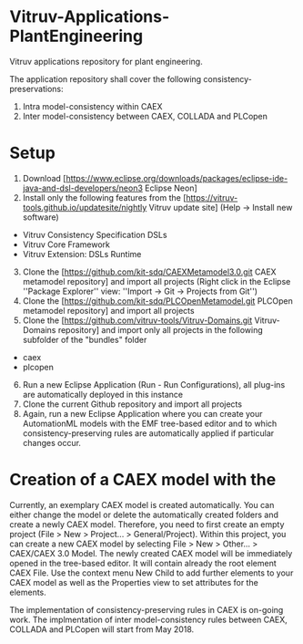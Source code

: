 # Vitruv-Applications-PlantEngineering
Vitruv applications repository for plant engineering.

The application repository shall cover the following consistency-preservations: 
1. Intra model-consistency within CAEX
2. Inter model-consistency between CAEX, COLLADA and PLCopen

# Setup
1. Download [https://www.eclipse.org/downloads/packages/eclipse-ide-java-and-dsl-developers/neon3 Eclipse Neon]
2. Install only the following features from the [https://vitruv-tools.github.io/updatesite/nightly Vitruv update site] (Help -> Install new software)
  * Vitruv Consistency Specification DSLs
  * Vitruv Core Framework
  * Vitruv Extension: DSLs Runtime
3. Clone the [https://github.com/kit-sdq/CAEXMetamodel3.0.git CAEX metamodel repository] and import all projects (Right click in the Eclipse ''Package Explorer'' view: ''Import -> Git -> Projects from Git'')
4. Clone the [https://github.com/kit-sdq/PLCOpenMetamodel.git PLCOpen metamodel repository] and import all projects
5. Clone the [https://github.com/vitruv-tools/Vitruv-Domains.git Vitruv-Domains repository] and import only all projects in the following subfolder of the "bundles" folder
  * caex
  * plcopen
6. Run a new Eclipse Application (Run - Run Configurations), all plug-ins are automatically deployed in this instance
7. Clone the current Github repository and import all projects
8. Again, run a new Eclipse Application where you can create your AutomationML models with the EMF tree-based editor and to which consistency-preserving rules are automatically applied if particular changes occur. 

# Creation of a CAEX model with the 

Currently, an exemplary CAEX model is created automatically. You can either change the model or delete the automatically created folders and create a newly CAEX model. Therefore, you need to first create an empty project (File > New > Project... > General/Project). Within this project, you can create a new CAEX model by selecting File > New > Other... >  CAEX/CAEX 3.0 Model. The newly created CAEX model will be immediately opened in the tree-based editor. It will contain already the root element CAEX File. Use the context menu New Child to add further elements to your CAEX model as well as the Properties view to set attributes for the elements.

The implementation of consistency-preserving rules in CAEX is on-going work. The implmentation of inter model-consistency rules between CAEX, COLLADA and PLCopen will start from May 2018.
